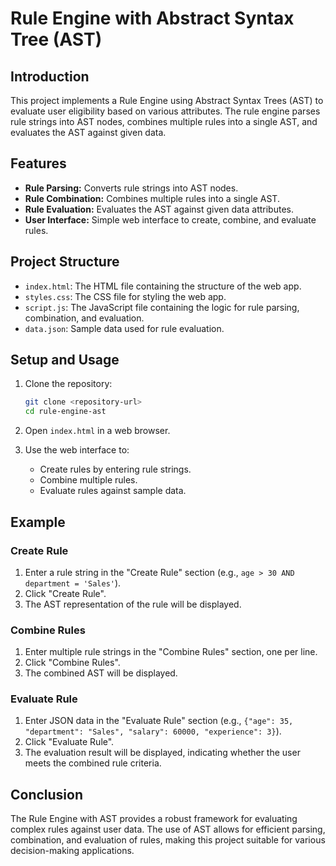 # Rule Engine with Abstract Syntax Tree (AST)

## Introduction

This project implements a Rule Engine using Abstract Syntax Trees (AST) to evaluate user eligibility based on various attributes. The rule engine parses rule strings into AST nodes, combines multiple rules into a single AST, and evaluates the AST against given data.

## Features

- **Rule Parsing:** Converts rule strings into AST nodes.
- **Rule Combination:** Combines multiple rules into a single AST.
- **Rule Evaluation:** Evaluates the AST against given data attributes.
- **User Interface:** Simple web interface to create, combine, and evaluate rules.

## Project Structure

- `index.html`: The HTML file containing the structure of the web app.
- `styles.css`: The CSS file for styling the web app.
- `script.js`: The JavaScript file containing the logic for rule parsing, combination, and evaluation.
- `data.json`: Sample data used for rule evaluation.

## Setup and Usage

1. Clone the repository:

    ```sh
    git clone <repository-url>
    cd rule-engine-ast
    ```

2. Open `index.html` in a web browser.

3. Use the web interface to:
    - Create rules by entering rule strings.
    - Combine multiple rules.
    - Evaluate rules against sample data.

## Example

### Create Rule

1. Enter a rule string in the "Create Rule" section (e.g., `age > 30 AND department = 'Sales'`).
2. Click "Create Rule".
3. The AST representation of the rule will be displayed.

### Combine Rules

1. Enter multiple rule strings in the "Combine Rules" section, one per line.
2. Click "Combine Rules".
3. The combined AST will be displayed.

### Evaluate Rule

1. Enter JSON data in the "Evaluate Rule" section (e.g., `{"age": 35, "department": "Sales", "salary": 60000, "experience": 3}`).
2. Click "Evaluate Rule".
3. The evaluation result will be displayed, indicating whether the user meets the combined rule criteria.


## Conclusion

The Rule Engine with AST provides a robust framework for evaluating complex rules against user data. The use of AST allows for efficient parsing, combination, and evaluation of rules, making this project suitable for various decision-making applications.
